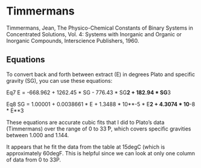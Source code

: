 # Timmermans

Timmermans, Jean, The Physico-Chemical Constants of Binary
Systems in Concentrated Solutions, Vol. 4: Systems with Inorganic and Organic or Inorganic Compounds, Interscience Publishers, 1960.

## Equations

To convert back and forth between extract (E) in degrees Plato and specific
gravity (SG), you can use these equations:

Eq7
E = -668.962 + 1262.45 * SG - 776.43 * SG**2 + 182.94 * SG**3

Eq8
SG = 1.00001 + 0.0038661 * E + 1.3488 * 10**-5 * E**2 + 4.3074 * 10**-8 * E**3

These equations are accurate cubic fits that I did to Plato’s data (Timmermans)
over the range of 0 to 33  ̊P, which covers specific gravities between
1.000 and 1.144. 

It appears that he fit the data from the table at 15degC (which is
approximately 60degF.  This is helpful since we can look at only one column
of data from 0 to 33P.
